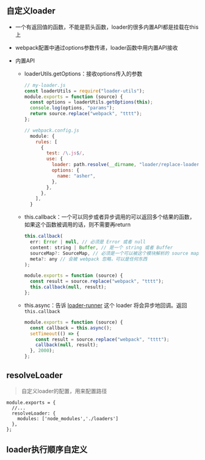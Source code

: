 ## 自定义loader

- 一个有返回值的函数，不能是箭头函数，loader的很多内置API都是挂载在this上

- webpack配置中通过options参数传递，loader函数中用内置API接收

- 内置API

  - loaderUtils.getOptions：接收options传入的参数

    ```js
    // my-loader.js
    const loaderUtils = require("loader-utils");
    module.exports = function (source) {
      const options = loaderUtils.getOptions(this);
      console.log(options, "params");
      return source.replace("webpack", "tttt");
    };
    
    // webpack.config.js
      module: {
        rules: [
          {
            test: /\.js$/,
            use: {
              loader: path.resolve(__dirname, "loader/replace-loader.js"),
              options: {
                name: "asher",
              },
            },
          },
        ],
      }
    ```

  - this.callback：一个可以同步或者异步调用的可以返回多个结果的函数，如果这个函数被调用的话，则不需要再return

    ```js
    this.callback(
      err: Error | null, // 必须是 Error 或者 null
      content: string | Buffer, // 是一个 string 或者 Buffer
      sourceMap?: SourceMap, // 必须是一个可以被这个模块解析的 source map
      meta?: any // 会被 webpack 忽略，可以是任何东西
    );
    ```

    ```js
    module.exports = function (source) {
      const result = source.replace("webpack", "tttt");
      this.callback(null, result);
    };
    ```

  - this.async：告诉 [loader-runner](https://github.com/webpack/loader-runner) 这个 loader 将会异步地回调。返回 `this.callback`

    ```js
    module.exports = function (source) {
      const callback = this.async();
      setTimeout(() => {
        const result = source.replace("webpack", "tttt");
        callback(null, result);
      }, 2000);
    };
    ```

## resolveLoader

> 自定义loader的配置，用来配置路径

```
module.exports = {
  //...
  resolveLoader: {
    modules: ['node_modules','./loaders']
  },
};
```

## loader执行顺序自定义
